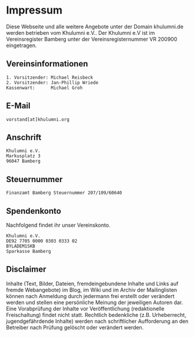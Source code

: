 # Impressum

Diese Webseite und alle weitere Angebote unter der Domain khulumni.de werden betrieben vom Khulumni e.V.. 
Der Khulumni e.V ist im Vereinsregister Bamberg unter der Vereinsregisternummer VR 200900 eingetragen.

## Vereinsinformationen

```
1. Vorsitzender: Michael Reisbeck
2. Vorsitzender: Jan-Phillip Wriede
Kassenwart:      Michael Groh
```

## E-Mail

```
vorstand[at]khulumni.org
```


## Anschrift

```
Khulumni e.V.
Markusplatz 3
96047 Bamberg
```

## Steuernummer

```
Finanzamt Bamberg Steuernummer 207/109/60640
```

## Spendenkonto

Nachfolgend findet ihr unser Vereinskonto.

```
Khulumni e.V.
DE92 7705 0000 0303 0333 02
BYLADEM1SKB
Sparkasse Bamberg

```

## Disclaimer

Inhalte (Text, Bilder, Dateien, fremdeingebundene Inhalte und Links auf fremde Webangebote) im Blog, im Wiki und im Archiv der Mailinglisten können nach Anmeldung durch jedermann frei erstellt oder verändert werden und stellen eine persönliche Meinung der jeweiligen Autoren dar. Eine Vorabprüfung der Inhalte vor Veröffentlichung (redaktionelle Freischaltung) findet nicht statt. Rechtlich bedenkliche (z.B. Urheberrecht, jugendgefährdende Inhalte) werden nach schriftlicher Aufforderung an den Betreiber nach Prüfung gelöscht oder verändert werden.
